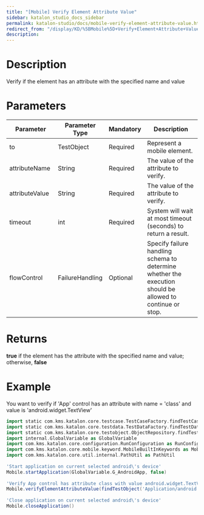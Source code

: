 ```yaml
---
title: "[Mobile] Verify Element Attribute Value" 
sidebar: katalon_studio_docs_sidebar
permalink: katalon-studio/docs/mobile-verify-element-attribute-value.html 
redirect_from: "/display/KD/%5BMobile%5D+Verify+Element+Attribute+Value" 
description: 
---
```

Description
===========

Verify if the element has an attribute with the specified name and value  

Parameters
==========

<table><thead><tr><th>Parameter</th><th>Parameter Type</th><th>Mandatory</th><th>Description</th></tr></thead><tbody><tr><td>to</td><td>TestObject&nbsp;</td><td>Required</td><td>Represent a mobile element.</td></tr><tr><td>attributeName&nbsp;</td><td>String&nbsp;</td><td>Required</td><td>The value of the attribute to verify.</td></tr><tr><td>attributeValue&nbsp;</td><td>String&nbsp;</td><td>Required</td><td>The value of the attribute to verify.</td></tr><tr><td>timeout&nbsp;</td><td>int</td><td>Required</td><td>System will wait at most timeout (seconds) to return a result.</td></tr><tr><td>flowControl</td><td>FailureHandling</td><td>Optional</td><td><span>Spec</span><span>ify </span><a>failure handling</a><span> schema to determine whether the execution should be allowed to continue or stop.</span></td></tr></tbody></table>

Returns
=======

**true** if the element has the attribute with the specified name and value; otherwise, **false**

Example
=======

You want to verify if 'App' control has an attribute with name = 'class' and value is 'android.widget.TextView'

```groovy
import static com.kms.katalon.core.testcase.TestCaseFactory.findTestCase
import static com.kms.katalon.core.testdata.TestDataFactory.findTestData
import static com.kms.katalon.core.testobject.ObjectRepository.findTestObject
import internal.GlobalVariable as GlobalVariable
import com.kms.katalon.core.configuration.RunConfiguration as RunConfiguration
import com.kms.katalon.core.mobile.keyword.MobileBuiltInKeywords as Mobile
import com.kms.katalon.core.util.internal.PathUtil as PathUtil
 
'Start application on current selected android\'s device'
Mobile.startApplication(GlobalVariable.G_AndroidApp, false)
 
'Verify App control has attribute class with value android.widget.TextView'
Mobile.verifyElementAttributeValue(findTestObject('Application/android.widget.TextView - App'),'class','android.widget.TextView', 10)
 
'Close application on current selected android\'s device'
Mobile.closeApplication()
```